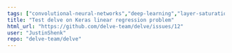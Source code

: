 ```yaml
---
tags: ["convolutional-neural-networks","deep-learning","layer-saturation","model-training","neural-dynamics","pruning","pytorch","training-monitor","visualization"]
title: "Test delve on Keras linear regression problem"
html_url: "https://github.com/delve-team/delve/issues/12"
user: "JustinShenk"
repo: "delve-team/delve"
---
```


